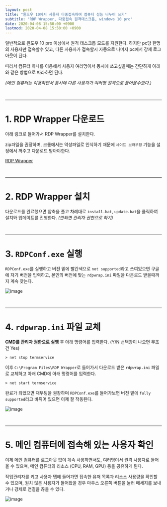 ```yaml
---
layout: post
title: "윈도우 10에서 사용자 다중접속하여 컴퓨터 성능 나누어 쓰기"
subtitle: "RDP Wrapper, 다중접속 원격데스크톱, windows 10 pro"
date: 2020-04-08 15:50:00 +0900
lastmod: 2020-04-08 15:50:00 +0900
---
```


일반적으로 윈도우 10 pro 이상에서 원격 데스크톱 모드를 지원한다. 하지만 pc당 한명의 사용자만 접속할수 있고, 다른 사용자가 접속할시 자동으로 나머지 pc에서 강제 로그아웃이 된다.

따라서 컴퓨터 하나를 이용해서 사용자 여러명이서 동시에 쓰고싶을때는 간단하게 아래와 같은 방법으로 따라하면 된다.

*(메인 컴퓨터는 이용하면서 동시에 다른 사용자가 여러명 원격으로 들어올수있다.)*

<br />

---

# 1. RDP Wrapper 다운로드

아래 링크로 들어가서 RDP Wrapper를 설치한다.

zip파일을 권장하며, 크롬에서는 악성파일로 인식하기 때문에 `세이프 브라우징` 기능을 설정에서 꺼주고 다운로드 받아야한다.

[RDP Wrapper](https://github.com/stascorp/rdpwrap/releases)

<br />

---

# 2. RDP Wrapper 설치

다운로드를 완료했으면 압축을 풀고 차례대로 `install.bat`, `update.bat`을 클릭하여 설치와 업데이트를 진행한다. *(안되면 관리자 권한으로 하기)*

<br />

---

# 3. `RDPConf.exe` 실행

`RDPConf.exe`를 실행하고 버전 밑에 빨간색으로 `not supported`라고 쓰여있으면 구글에 자기 버전을 입력하고, 본인의 버전에 맞는 `rdpwrap.ini` 파일을 다운로드 받을때까지 계속 찾는다.

![image](https://user-images.githubusercontent.com/59393359/78757468-8379e000-79b7-11ea-8cdb-eb749d3ee030.png)

<br />

---

# 4. `rdpwrap.ini` 파일 교체

**CMD를 관리자 권한으로 실행** 후 아래 명령어를 입력한다. (Y/N 선택창이 나오면 무조건 Yes)

```
> net stop termservice
```

이후 `C:\Program Files\RDP Wrapper`로 들어가서 다운로드 받은 `rdpwrap.ini` 파일로 교체하고 아래 CMD에 아래 명령어를 입력한다.

```
> net start termservice
```

완료가 되었으면 재부팅을 권장하며 `RDPConf.exe`를 들어가보면 버전 밑에 `fully supported`라고 바뀌어 있으면 이제 잘 작동된다.

![image](https://user-images.githubusercontent.com/59393359/78759027-f8e6b000-79b9-11ea-8121-0e4fa068c261.png)

<br />

---

# 5. 메인 컴퓨터에 접속해 있는 사용자 확인

이제 메인 컴퓨터를 로그아웃 없이 계속 사용하면서도, 여러명이서 원격 사용자로 들어올 수 있으며, 메인 컴퓨터의 리소스 (CPU, RAM, GPU) 등을 공유하게 된다.

작업관리자를 키고 사용자 탭에 들어가면 접속한 유저 목록과 리소스 사용량을 확인할 수 있으며, 원치 않은 사용자가 들어왔을 경우 마우스 오른쪽 버튼을 눌러 메세지를 보내거나 강제로 연결을 끊을 수 있다.

![image](https://user-images.githubusercontent.com/59393359/78761323-6cd68780-79bd-11ea-95b0-318ae7fabe45.png)

<br />